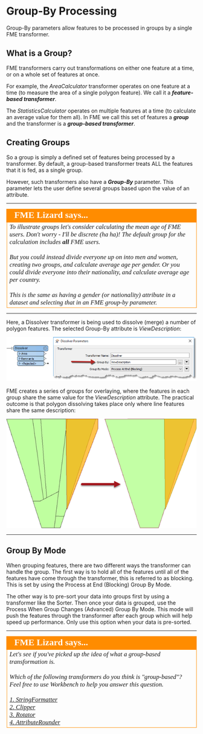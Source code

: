 # Group-By Processing #
Group-By parameters allow features to be processed in groups by a single FME transformer.


## What is a Group? ##
FME transformers carry out transformations on either one feature at a time, or on a whole set of features at once.

For example, the *AreaCalculator* transformer operates on one feature at a time (to measure the area of a single polygon feature). We call it a ***feature-based transformer***.

The *StatisticsCalculator* operates on multiple features at a time (to calculate an average value for them all). In FME we call this set of features a ***group*** and the transformer is a ***group-based transformer***.


## Creating Groups ##
So a group is simply a defined set of features being processed by a transformer. By default, a group-based transformer treats ALL the features that it is fed, as a single group.

However, such transformers also have a ***Group-By*** parameter. This parameter lets the user define several groups based upon the value of an attribute.

---

<!--Person X Says Section-->

<table style="border-spacing: 0px">
<tr>
<td style="vertical-align:middle;background-color:darkorange;border: 2px solid darkorange">
<i class="fa fa-quote-left fa-lg fa-pull-left fa-fw" style="color:white;padding-right: 12px;vertical-align:text-top"></i>
<span style="color:white;font-size:x-large;font-weight: bold;font-family:serif">FME Lizard says...</span>
</td>
</tr>

<tr>
<td style="border: 1px solid darkorange">
<span style="font-family:serif; font-style:italic; font-size:larger">
To illustrate groups let's consider calculating the mean age of FME users. Don't worry - I'll be discrete (ha ha)! The default group for the calculation includes <strong>all</strong> FME users.
<br><br>But you could instead divide everyone up on into men and women, creating two groups, and calculate average age per gender. Or you could divide everyone into their nationality, and calculate average age per country.
<br><br>This is the same as having a gender (or nationality) attribute in a dataset and selecting that in an FME group-by parameter.
</span>
</td>
</tr>
</table>

---

Here, a Dissolver transformer is being used to dissolve (merge) a number of polygon features. The selected Group-By attribute is *ViewDescription*:

![](./Images/Img2.034.GroupByParameter.png)

FME creates a series of groups for overlaying, where the features in each group share the same value for the *ViewDescription* attribute. The practical outcome is that polygon dissolving takes place only where line features share the same description:

![](./Images/Img2.034b.GroupByResults.png)

---

## Group By Mode ##

When grouping features, there are two different ways the transformer can handle the group. The first way is to hold all of the features until all of the features have come through the transformer, this is referred to as blocking. This is set by using the Process at End (Blocking) Group By Mode.

The other way is to pre-sort your data into groups first by using a transformer like the Sorter. Then once your data is grouped, use the Process When Group Changes (Advanced) Group By Mode. This mode will push the features through the transformer after each group which will help speed up performance. Only use this option when your data is pre-sorted.

---

<!--Person X Says Section-->

<table style="border-spacing: 0px">
<tr>
<td style="vertical-align:middle;background-color:darkorange;border: 2px solid darkorange">
<i class="fa fa-quote-left fa-lg fa-pull-left fa-fw" style="color:white;padding-right: 12px;vertical-align:text-top"></i>
<span style="color:white;font-size:x-large;font-weight: bold;font-family:serif">FME Lizard says...</span>
</td>
</tr>

<tr>
<td style="border: 1px solid darkorange">
<span style="font-family:serif; font-style:italic; font-size:larger">
Let's see if you've picked up the idea of what a group-based transformation is.
<br><br>Which of the following transformers do you think is "group-based"? Feel free to use Workbench to help you answer this question.
<br><br><a href="http://52.73.3.37/fmedatastreaming/Manual/QAResponse2017.fmw?chapter=2&question=4&answer=1&DestDataset_TEXTLINE=C%3A%5CFMEOutput%5CQAResponse.html">1. StringFormatter</a>
<br><a href="http://52.73.3.37/fmedatastreaming/Manual/QAResponse2017.fmw?chapter=2&question=4&answer=2&DestDataset_TEXTLINE=C%3A%5CFMEOutput%5CQAResponse.html">2. Clipper</a>
<br><a href="http://52.73.3.37/fmedatastreaming/Manual/QAResponse2017.fmw?chapter=2&question=4&answer=3&DestDataset_TEXTLINE=C%3A%5CFMEOutput%5CQAResponse.html">3. Rotator</a>
<br><a href="http://52.73.3.37/fmedatastreaming/Manual/QAResponse2017.fmw?chapter=2&question=4&answer=4&DestDataset_TEXTLINE=C%3A%5CFMEOutput%5CQAResponse.html">4. AttributeRounder</a>
</span>
</td>
</tr>
</table>
